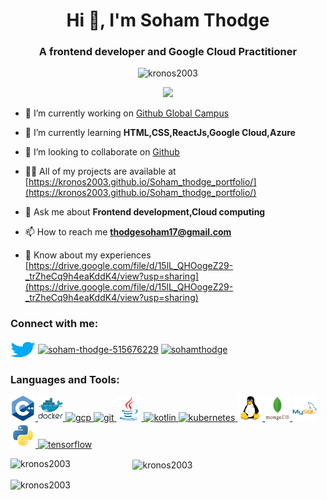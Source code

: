 <h1 align="center">Hi 👋, I'm Soham Thodge</h1>
<h3 align="center">A frontend developer and Google Cloud Practitioner</h3>

<p align="center"> <img src="https://komarev.com/ghpvc/?username=kronos2003&label=Profile%20views&color=0e75b6&style=flat" alt="kronos2003" /> </p>

<p align="center"> <a href="https://github.com/ryo-ma/github-profile-trophy"><img src="https://github-profile-trophy.vercel.app/?username=ryo-ma&theme=matrix alt="kronos2003" /></a> </p>

- 🔭 I’m currently working on [Github Global Campus](https://education.github.com/globalcampus/student)

- 🌱 I’m currently learning **HTML,CSS,ReactJs,Google Cloud,Azure**

- 👯 I’m looking to collaborate on [Github](https://github.com/kronos2003)

- 👨‍💻 All of my projects are available at [https://kronos2003.github.io/Soham_thodge_portfolio/](https://kronos2003.github.io/Soham_thodge_portfolio/)

- 💬 Ask me about **Frontend development,Cloud computing**

- 📫 How to reach me **thodgesoham17@gmail.com**

- 📄 Know about my experiences [https://drive.google.com/file/d/15lL_QHOogeZ29-_trZheCq9h4eaKddK4/view?usp=sharing](https://drive.google.com/file/d/15lL_QHOogeZ29-_trZheCq9h4eaKddK4/view?usp=sharing)

<h3 align="left">Connect with me:</h3>
<p align="left">
<a href="https://twitter.com/thodge_soham" target="blank"><img align="center" src="twitter.png" alt="thodge_soham" height="30" width="40" /></a>
<a href="https://linkedin.com/in/soham-thodge-515676229" target="blank"><img align="center" src="https://raw.githubusercontent.com/rahuldkjain/github-profile-readme-generator/master/src/images/icons/Social/linked-in-alt.svg" alt="soham-thodge-515676229" height="30" width="40" /></a>
<a href="https://www.codechef.com/users/sohamthodge" target="blank"><img align="center" src="https://cdn.jsdelivr.net/npm/simple-icons@3.1.0/icons/codechef.svg" alt="sohamthodge" height="30" width="40" /></a>
</p>

<h3 align="left">Languages and Tools:</h3>
<p align="left"> <a href="https://www.w3schools.com/cpp/" target="_blank" rel="noreferrer"> <img src="https://raw.githubusercontent.com/devicons/devicon/master/icons/cplusplus/cplusplus-original.svg" alt="cplusplus" width="40" height="40"/> </a> <a href="https://www.docker.com/" target="_blank" rel="noreferrer"> <img src="https://raw.githubusercontent.com/devicons/devicon/master/icons/docker/docker-original-wordmark.svg" alt="docker" width="40" height="40"/> </a> <a href="https://cloud.google.com" target="_blank" rel="noreferrer"> <img src="https://www.vectorlogo.zone/logos/google_cloud/google_cloud-icon.svg" alt="gcp" width="40" height="40"/> </a> <a href="https://git-scm.com/" target="_blank" rel="noreferrer"> <img src="https://www.vectorlogo.zone/logos/git-scm/git-scm-icon.svg" alt="git" width="40" height="40"/> </a> <a href="https://www.java.com" target="_blank" rel="noreferrer"> <img src="https://raw.githubusercontent.com/devicons/devicon/master/icons/java/java-original.svg" alt="java" width="40" height="40"/> </a> <a href="https://kotlinlang.org" target="_blank" rel="noreferrer"> <img src="https://www.vectorlogo.zone/logos/kotlinlang/kotlinlang-icon.svg" alt="kotlin" width="40" height="40"/> </a> <a href="https://kubernetes.io" target="_blank" rel="noreferrer"> <img src="https://www.vectorlogo.zone/logos/kubernetes/kubernetes-icon.svg" alt="kubernetes" width="40" height="40"/> </a> <a href="https://www.linux.org/" target="_blank" rel="noreferrer"> <img src="https://raw.githubusercontent.com/devicons/devicon/master/icons/linux/linux-original.svg" alt="linux" width="40" height="40"/> </a> <a href="https://www.mongodb.com/" target="_blank" rel="noreferrer"> <img src="https://raw.githubusercontent.com/devicons/devicon/master/icons/mongodb/mongodb-original-wordmark.svg" alt="mongodb" width="40" height="40"/> </a> <a href="https://www.mysql.com/" target="_blank" rel="noreferrer"> <img src="https://raw.githubusercontent.com/devicons/devicon/master/icons/mysql/mysql-original-wordmark.svg" alt="mysql" width="40" height="40"/> </a> <a href="https://www.python.org" target="_blank" rel="noreferrer"> <img src="https://raw.githubusercontent.com/devicons/devicon/master/icons/python/python-original.svg" alt="python" width="40" height="40"/> </a> <a href="https://www.tensorflow.org" target="_blank" rel="noreferrer"> <img src="https://www.vectorlogo.zone/logos/tensorflow/tensorflow-icon.svg" alt="tensorflow" width="40" height="40"/> </a> </p>

<p><img align="left" width=38% src="https://github-readme-stats.vercel.app/api/top-langs?username=kronos2003&show_icons=true&locale=en&layout=compact" alt="kronos2003" /></p>

<p>&nbsp;<img align="center" width=50% src="https://github-readme-stats.vercel.app/api?username=kronos2003&show_icons=true&locale=en" alt="kronos2003" /></p>

<p><img align="center" src="https://github-readme-streak-stats.herokuapp.com/?user=kronos2003&" alt="kronos2003" /></p>


